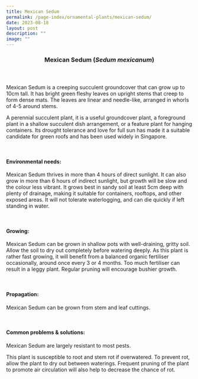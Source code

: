 ```yaml
---
title: Mexican Sedum
permalink: /page-index/ornamental-plants/mexican-sedum/
date: 2023-08-18
layout: post
description: ""
image: ""
---
```

<header> 
	<h3>Mexican Sedum (<em>Sedum mexicanum</em>)</h3> 
</header>

<section>
	<p>Mexican Sedum is a creeping succulent groundcover that can grow up to 10cm tall. It has bright green fleshy leaves on upright stems that creep to form dense mats. The leaves are linear and needle-like, arranged in whorls of 4-5 around stems.</p>
	<p>A perennial succulent plant, it is a useful groundcover plant, a foreground plant in a shallow succulent dish arrangement, or a feature plant for hanging containers. Its drought tolerance and love for full sun has made it a suitable candidate for green roofs and has been used widely in Singapore.</p>
	 <br> 
</section> 
 
<section> 
  <h4>Environmental needs:</h4> 
  <p>Mexican Sedum thrives in more than 4 hours of direct sunlight. It can also grow in more than 6 hours of indirect sunlight, but growth will be slow and the colour less vibrant. It grows best in sandy soil at least 5cm deep with plenty of drainage, making it suitable for containers, rooftops, and other exposed areas. It will not tolerate waterlogging, and can die quickly if left standing in water.</p> 
	<br>
</section>

<section> 
  <h4>Growing:</h4> 
	<p>Mexican Sedum can be grown in shallow pots with well-draining, gritty soil. Allow the soil to dry out completely before watering deeply. As this plant is rather fast growing, it will benefit from a balanced organic fertiliser occasionally, around once every 3 or 4 months. Too much fertiliser can result in a leggy plant. Regular pruning will encourage bushier growth.</p> 
	<br> 
</section> 

<section> 
  <h4>Propagation:</h4> 
	<p>Mexican Sedum can be grown from stem and leaf cuttings.</p> 
	<br> 
</section> 
 
<section> 
  <h4>Common problems &amp; solutions:</h4> 
	<p>Mexican Sedum are largely resistant to most pests.</p>
	<p>This plant is susceptible to root and stem rot if overwatered. To prevent rot, allow the plant to dry out between waterings. Frequent pruning of the plant to promote air circulation will also help to decrease the chance of rot.</p>
	<br> 
</section>